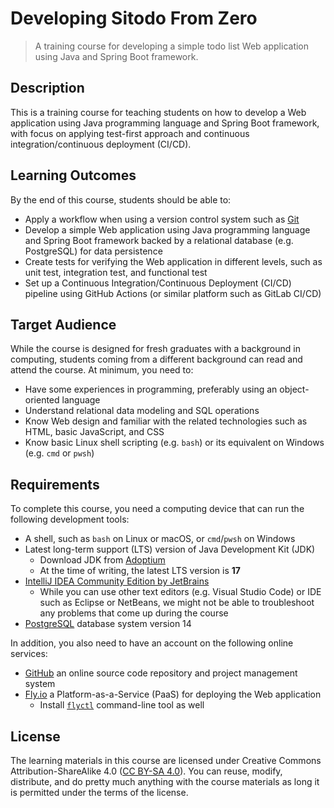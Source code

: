 # Developing Sitodo From Zero

> A training course for developing a simple todo list Web application using Java
> and Spring Boot framework.

## Description

This is a training course for teaching students on how to develop a Web application
using Java programming language and Spring Boot framework, with focus on applying
test-first approach and continuous integration/continuous deployment (CI/CD).

## Learning Outcomes

By the end of this course, students should be able to:

-  Apply a workflow when using a version control system such as [Git][]
-  Develop a simple Web application using Java programming language and Spring
   Boot framework backed by a relational database (e.g. PostgreSQL) for data
   persistence
-  Create tests for verifying the Web application in different levels, such as
   unit test, integration test, and functional test
-  Set up a Continuous Integration/Continuous Deployment (CI/CD) pipeline using
   GitHub Actions (or similar platform such as GitLab CI/CD)

## Target Audience

While the course is designed for fresh graduates with a background in computing,
students coming from a different background can read and attend the course. At
minimum, you need to:

-  Have some experiences in programming, preferably using an object-oriented
   language
-  Understand relational data modeling and SQL operations
-  Know Web design and familiar with the related technologies such as HTML,
   basic JavaScript, and CSS
-  Know basic Linux shell scripting (e.g. `bash`) or its equivalent on Windows
   (e.g. `cmd` or `pwsh`)

## Requirements

To complete this course, you need a computing device that can run the following
development tools:

-  A shell, such as `bash` on Linux or macOS, or `cmd`/`pwsh` on Windows
-  Latest long-term support (LTS) version of Java Development Kit (JDK)
   -  Download JDK from [Adoptium][]
   -  At the time of writing, the latest LTS version is **17**
-  [IntelliJ IDEA Community Edition by JetBrains][]
   -  While you can use other text editors (e.g. Visual Studio Code) or IDE such
      as Eclipse or NetBeans, we might not be able to troubleshoot any problems
      that come up during the course
-  [PostgreSQL][] database system version 14

In addition, you also need to have an account on the following online services:

-  [GitHub][] an online source code repository and project management system
-  [Fly.io][] a Platform-as-a-Service (PaaS) for deploying the Web application
   -  Install [`flyctl`](https://fly.io/docs/flyctl/) command-line tool as well
     
## License

The learning materials in this course are licensed under Creative Commons
Attribution-ShareAlike 4.0 ([CC BY-SA 4.0](./LICENSE)).
You can reuse, modify, distribute, and do pretty much anything with the course
materials as long it is permitted under the terms of the license.

[Adoptium]: https://adoptium.net/
[Fly.io]: https://fly.io
[Git]: https://git-scm.com/
[GitHub]: https://github.com
[IntelliJ IDEA Community Edition by JetBrains]: https://www.jetbrains.com/idea/download/
[PostgreSQL]: https://www.postgresql.org/
